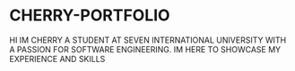 # CHERRY-PORTFOLIO
HI IM CHERRY A STUDENT AT SEVEN INTERNATIONAL UNIVERSITY WITH A PASSION FOR SOFTWARE ENGINEERING. IM HERE TO SHOWCASE MY EXPERIENCE AND SKILLS
